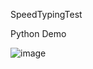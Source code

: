 SpeedTypingTest

Python Demo

![image](https://user-images.githubusercontent.com/665426/142916989-c8f4462b-7ed6-42fa-9f62-d957a1d67d87.png)
